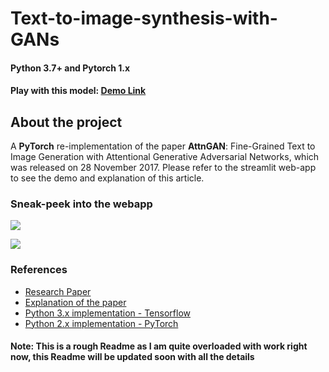 # Text-to-image-synthesis-with-GANs

#### Python 3.7+ and Pytorch 1.x

#### Play with this model: [Demo Link](https://share.streamlit.io/gladiator07/text-to-image-synthesis-with-attngan/main/app.py)

## About the project
A **PyTorch** re-implementation of the paper **AttnGAN**: Fine-Grained Text to Image Generation with Attentional Generative Adversarial Networks, which was released on 28 November 2017. Please refer to the streamlit web-app to see the demo and explanation of this article.

### Sneak-peek into the webapp

![](https://github.com/Gladiator07/Text-to-image-synthesis-with-AttnGAN/blob/main/img/home.png)

![](https://github.com/Gladiator07/Text-to-image-synthesis-with-AttnGAN/blob/main/img/demo-1.png)


### References
- [Research Paper](https://arxiv.org/abs/1711.104850)
- [Explanation of the paper](https://www.youtube.com/watch?v=Epvh4EvznUA)
- [Python 3.x implementation - Tensorflow](https://github.com/taki0112/AttnGAN-Tensorflow)
- [Python 2.x implementation - PyTorch](https://github.com/taoxugit/AttnGAN)


#### Note: This is a rough Readme as I am quite overloaded with work right now, this Readme will be updated soon with all the details 
